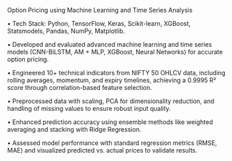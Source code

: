  Option Pricing using Machine Learning and Time Series Analysis
 
 • Tech Stack: Python, TensorFlow, Keras, Scikit-learn, XGBoost, Statsmodels, Pandas, NumPy, Matplotlib.
 
 • Developed and evaluated advanced machine learning and time series models (CNN-BiLSTM, AM + MLP, XGBoost,
 Neural Networks) for accurate option pricing.
 
 • Engineered 10+ technical indicators from NIFTY 50 OHLCV data, including rolling averages, momentum, and expiry
 timelines, achieving a 0.9995 R² score through correlation-based feature selection.
 
 • Preprocessed data with scaling, PCA for dimensionality reduction, and handling of missing values to ensure robust
 input quality.
 
 • Enhanced prediction accuracy using ensemble methods like weighted averaging and stacking with Ridge Regression.
 
 • Assessed model performance with standard regression metrics (RMSE, MAE) and visualized predicted vs. actual
 prices to validate results.
